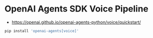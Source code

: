 # OpenAI Agents SDK Voice Pipeline

- https://openai.github.io/openai-agents-python/voice/quickstart/

```bash
pip install 'openai-agents[voice]'
```